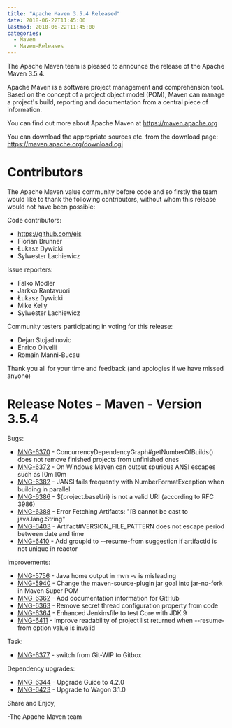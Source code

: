 ```yaml
---
title: "Apache Maven 3.5.4 Released"
date: 2018-06-22T11:45:00
lastmod: 2018-06-22T11:45:00
categories:
  - Maven
  - Maven-Releases
---
```

The Apache Maven team is pleased to announce the release of the Apache
Maven 3.5.4.

Apache Maven is a software project management and comprehension tool. Based
on the concept of a project object model (POM), Maven can manage a
project's build, reporting and documentation from a central piece of
information.

You can find out more about Apache Maven at https://maven.apache.org

You can download the appropriate sources etc. from the download page:
https://maven.apache.org/download.cgi

<!-- more -->

Contributors
============
The Apache Maven value community before code and so firstly the team would
like to thank the following contributors, without whom this release would
not have been possible:

Code contributors:

- https://github.com/eis
- Florian Brunner
- Łukasz Dywicki
- Sylwester Lachiewicz

Issue reporters:

- Falko Modler
- Jarkko Rantavuori
- Łukasz Dywicki
- Mike Kelly
- Sylwester Lachiewicz

Community testers participating in voting for this release:

- Dejan Stojadinovic
- Enrico Olivelli
- Romain Manni-Bucau

Thank you all for your time and feedback (and apologies if we have missed
anyone)

Release Notes - Maven - Version 3.5.4
=====================================

Bugs:

 * [MNG-6370](https://issues.apache.org/jira/browse/MNG-6370) - ConcurrencyDependencyGraph#getNumberOfBuilds() does not remove finished projects from unfinished ones
 * [MNG-6372](https://issues.apache.org/jira/browse/MNG-6372) - On Windows Maven can output spurious ANSI escapes such as [0m [0m
 * [MNG-6382](https://issues.apache.org/jira/browse/MNG-6382) - JANSI fails frequently with NumberFormatException when building in parallel
 * [MNG-6386](https://issues.apache.org/jira/browse/MNG-6386) - ${project.baseUri} is not a valid URI (according to RFC 3986)
 * [MNG-6388](https://issues.apache.org/jira/browse/MNG-6388) - Error Fetching Artifacts: "[B cannot be cast to java.lang.String"
 * [MNG-6403](https://issues.apache.org/jira/browse/MNG-6403) - Artifact#VERSION_FILE_PATTERN does not escape period between date and time
 * [MNG-6410](https://issues.apache.org/jira/browse/MNG-6410) - Add groupId to --resume-from suggestion if artifactId is not unique in reactor

Improvements:

 * [MNG-5756](https://issues.apache.org/jira/browse/MNG-5756) - Java home output in mvn -v is misleading
 * [MNG-5940](https://issues.apache.org/jira/browse/MNG-5940) - Change the maven-source-plugin jar goal into jar-no-fork in Maven Super POM
 * [MNG-6362](https://issues.apache.org/jira/browse/MNG-6362) - Add documentation information for GitHub
 * [MNG-6363](https://issues.apache.org/jira/browse/MNG-6363) - Remove secret thread configuration property from code
 * [MNG-6364](https://issues.apache.org/jira/browse/MNG-6364) - Enhanced Jenkinsfile to test Core with JDK 9
 * [MNG-6411](https://issues.apache.org/jira/browse/MNG-6411) - Improve readability of project list returned when --resume-from option value is invalid

Task:

 * [MNG-6377](https://issues.apache.org/jira/browse/MNG-6377) - switch from Git-WIP to Gitbox

Dependency upgrades:

 * [MNG-6344](https://issues.apache.org/jira/browse/MNG-6344) - Upgrade Guice to 4.2.0
 * [MNG-6423](https://issues.apache.org/jira/browse/MNG-6423) - Upgrade to Wagon 3.1.0

Share and Enjoy,

-The Apache Maven team

